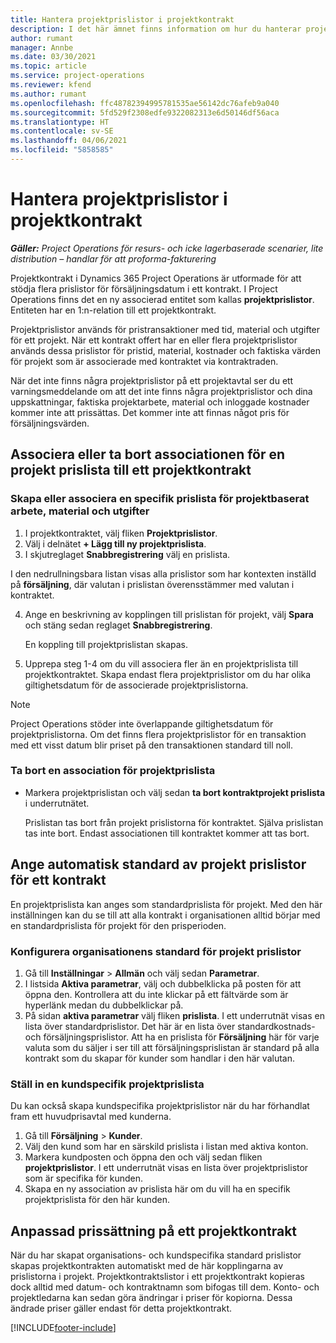 ```yaml
---
title: Hantera projektprislistor i projektkontrakt
description: I det här ämnet finns information om hur du hanterar projektprislistor i projektkontrakt.
author: rumant
manager: Annbe
ms.date: 03/30/2021
ms.topic: article
ms.service: project-operations
ms.reviewer: kfend
ms.author: rumant
ms.openlocfilehash: ffc48782394995781535ae56142dc76afeb9a040
ms.sourcegitcommit: 5fd529f2308edfe9322082313e6d50146df56aca
ms.translationtype: HT
ms.contentlocale: sv-SE
ms.lasthandoff: 04/06/2021
ms.locfileid: "5858585"
---
```

# <a name="manage-project-price-lists-on-project-contracts"></a>Hantera projektprislistor i projektkontrakt

_**Gäller:** Project Operations för resurs- och icke lagerbaserade scenarier, lite distribution – handlar för att proforma-fakturering_

Projektkontrakt i Dynamics 365 Project Operations är utformade för att stödja flera prislistor för försäljningsdatum i ett kontrakt. I Project Operations finns det en ny associerad entitet som kallas **projektprislistor**. Entiteten har en 1:n-relation till ett projektkontrakt.

Projektprislistor används för pristransaktioner med tid, material och utgifter för ett projekt. När ett kontrakt offert har en eller flera projektprislistor används dessa prislistor för pristid, material, kostnader och faktiska värden för projekt som är associerade med kontraktet via kontraktraden.

När det inte finns några projektprislistor på ett projektavtal ser du ett varningsmeddelande om att det inte finns några projektprislistor och dina uppskattningar, faktiska projektarbete, material och inloggade kostnader kommer inte att prissättas. Det kommer inte att finnas något pris för försäljningsvärden.

## <a name="associate-or-unassociate-a-project-price-list-on-a-project-contract"></a>Associera eller ta bort associationen för en projekt prislista till ett projektkontrakt

### <a name="create-or-associate-a-specific-price-list-for-estimating-project-based-work-material-and-expenses"></a>Skapa eller associera en specifik prislista för projektbaserat arbete, material och utgifter

1. I projektkontraktet, välj fliken **Projektprislistor**.
2. Välj i delnätet **+ Lägg till ny projektprislista**.
3. I skjutreglaget **Snabbregistrering** välj en prislista. 

  I den nedrullningsbara listan visas alla prislistor som har kontexten inställd på **försäljning**, där valutan i prislistan överensstämmer med valutan i kontraktet.
  
4. Ange en beskrivning av kopplingen till prislistan för projekt, välj **Spara** och stäng sedan reglaget **Snabbregistrering**.

   En koppling till projektprislistan skapas.
   
5. Upprepa steg 1-4 om du vill associera fler än en projektprislista till projektkontraktet. Skapa endast flera projektprislistor om du har olika giltighetsdatum för de associerade projektprislistorna.

> [!NOTE]
> Project Operations stöder inte överlappande giltighetsdatum för projektprislistorna. Om det finns flera projektprislistor för en transaktion med ett visst datum blir priset på den transaktionen standard till noll.

### <a name="remove-a-project-price-list-association"></a>Ta bort en association för projektprislista

- Markera projektprislistan och välj sedan **ta bort kontraktprojekt prislista** i underrutnätet. 

  Prislistan tas bort från projekt prislistorna för kontraktet. Själva prislistan tas inte bort. Endast associationen till kontraktet kommer att tas bort.

## <a name="set-up-automatic-defaulting-of-project-price-lists-on-a-contract"></a>Ange automatisk standard av projekt prislistor för ett kontrakt

En projektprislista kan anges som standardprislista för projekt. Med den här inställningen kan du se till att alla kontrakt i organisationen alltid börjar med en standardprislista för projekt för den prisperioden.

### <a name="set-up-the-organizational-default-for-project-price-lists"></a>Konfigurera organisationens standard för projekt prislistor

1. Gå till **Inställningar** > **Allmän** och välj sedan **Parametrar**.
2. I listsida **Aktiva parametrar**, välj och dubbelklicka på posten för att öppna den. Kontrollera att du inte klickar på ett fältvärde som är hyperlänk medan du dubbelklickar på. 
3. På sidan **aktiva parametrar** välj fliken **prislista**. I ett underrutnät visas en lista över standardprislistor. Det här är en lista över standardkostnads- och försäljningsprislistor. Att ha en prislista för **Försäljning** här för varje valuta som du säljer i ser till att försäljningsprislistan är standard på alla kontrakt som du skapar för kunder som handlar i den här valutan.

### <a name="set-up-a-customer-specific-project-price-list"></a>Ställ in en kundspecifik projektprislista

Du kan också skapa kundspecifika projektprislistor när du har förhandlat fram ett huvudprisavtal med kunderna.

1. Gå till **Försäljning** > **Kunder**.
2. Välj den kund som har en särskild prislista i listan med aktiva konton.
3. Markera kundposten och öppna den och välj sedan fliken **projektprislistor**. I ett underrutnät visas en lista över projektprislistor som är specifika för kunden. 
4. Skapa en ny association av prislista här om du vill ha en specifik projektprislista för den här kunden.

## <a name="custom-pricing-on-a-project-contract"></a>Anpassad prissättning på ett projektkontrakt

När du har skapat organisations- och kundspecifika standard prislistor skapas projektkontrakten automatiskt med de här kopplingarna av prislistorna i projekt. Projektkontraktslistor i ett projektkontrakt kopieras dock alltid med datum- och kontraktnamn som bifogas till dem. Konto- och projektledarna kan sedan göra ändringar i priser för kopiorna. Dessa ändrade priser gäller endast för detta projektkontrakt.


[!INCLUDE[footer-include](../includes/footer-banner.md)]
